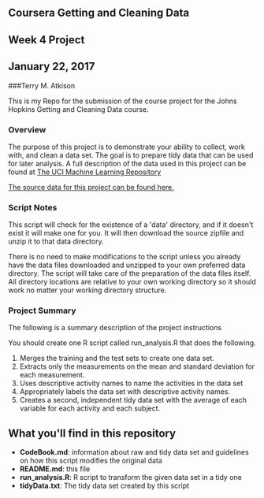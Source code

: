 ## Coursera Getting and Cleaning Data
## Week 4 Project
## January 22, 2017

###Terry M. Atkison

This is my Repo for the submission of the course project for the Johns Hopkins Getting and Cleaning Data course.

### Overview
The purpose of this project is to demonstrate your ability to collect, work with, and clean a data set. The goal is to prepare tidy data that can be used for later analysis. A full description of the data used in this project can be found at [The UCI Machine Learning Repository](http://archive.ics.uci.edu/ml/datasets/Human+Activity+Recognition+Using+Smartphones)

[The source data for this project can be found here.](https://d396qusza40orc.cloudfront.net/getdata%2Fprojectfiles%2FUCI%20HAR%20Dataset.zip)

### Script Notes 

This script will check for the existence of a 'data' directory, and if it doesn't exist it will make one for you.  It will then download the source zipfile and unzip it to that data directory.

There is no need to make modifications to the script unless you already have the data files downloaded and unzipped to your own preferred data directory.  The script will take care of the preparation of the data files itself.  All directory locations are relative to your own working directory so it should work no matter your working directory structure.

### Project Summary
The following is a summary description of the project instructions

You should create one R script called run_analysis.R that does the following. 
1. Merges the training and the test sets to create one data set.
2. Extracts only the measurements on the mean and standard deviation for each measurement. 
3. Uses descriptive activity names to name the activities in the data set
4. Appropriately labels the data set with descriptive activity names. 
5. Creates a second, independent tidy data set with the average of each variable for each activity and each subject. 

## What you'll find in this repository

* __CodeBook.md__: information about raw and tidy data set and guidelines on how this script modifies the original data
* __README.md__: this file
* __run_analysis.R__: R script to transform the given data set in a tidy one
* __tidyData.txt__: The tidy data set created by this script